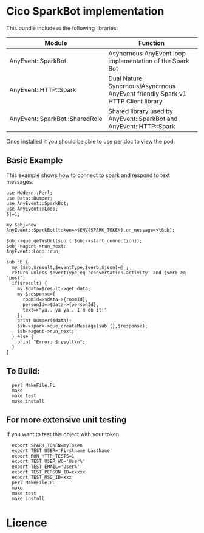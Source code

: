 
# Cico SparkBot implementation

This bundle includess the following libraries:

| Module | Function |
|--------|----------|
| AnyEvent::SparkBot | Asyncrnous AnyEvent loop implementation of the Spark Bot |
| AnyEvent::HTTP::Spark | Dual Nature Syncrnous/Asyncrnous AnyEvent friendly Spark v1 HTTP Client library |
| AnyEvent::SparkBot::SharedRole | Shared library used by AnyEvent::SparkBot and AnyEvent::HTTP::Spark |

Once installed it you should be able to use perldoc to view the pod.

## Basic Example

This example shows how to connect to spark and respond to text messages.
```
use Modern::Perl;
use Data::Dumper;
use AnyEvent::SparkBot;
use AnyEvent::Loop;
$|=1;

my $obj=new AnyEvent::SparkBot(token=>$ENV{SPARK_TOKEN},on_message=>\&cb);

$obj->que_getWsUrl(sub { $obj->start_connection});
$obj->agent->run_next;
AnyEvent::Loop::run;

sub cb {
  my ($sb,$result,$eventType,$verb,$json)=@_;
  return unless $eventType eq 'conversation.activity' and $verb eq 'post';
  if($result) {
    my $data=$result->get_data;
    my $response={
      roomId=>$data->{roomId},
      personId=>$data->{personId},
      text=>"ya.. ya ya.. I'm on it!"
    };
    print Dumper($data);
    $sb->spark->que_createMessage(sub {},$response);
    $sb->agent->run_next;
  } else {
    print "Error: $result\n";
  }
}
```

## To Build:
```
  perl MakeFile.PL
  make
  make test
  make install
```

## For more extensive unit testing

If you want to test this object with your token
```
  export SPARK_TOKEN=myToken
  export TEST_USER='Firstname LastName'
  export RUN_HTTP_TESTS=1
  export TEST_USER_WC='User%'
  export TEST_EMAIL='User%'
  export TEST_PERSON_ID=xxxxx
  export TEST_MSG_ID=xxx
  perl MakeFile.PL
  make
  make test
  make install
```

# Licence


